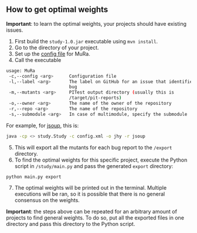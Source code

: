 ## How to get optimal weights

**Important**: to learn the optimal weights, your projects should have existing issues.

1. First build the `study-1.0.jar` executable using `mvn install`.
2. Go to the directory of your project.
3. Set up the [config file](https://github.com/ZhongXiLu/MuRa/blob/master/config.xml) for MuRa.
4. Call the executable
```bash
usage: MuRa
 -c,--config <arg>      Configuration file
 -l,--label <arg>       The label on GitHub for an issue that identifies a
                        bug
 -m,--mutants <arg>     PITest output directory (usually this is
                        /target/pit-reports)
 -o,--owner <arg>       The name of the owner of the repository
 -r,--repo <arg>        The name of the repository
 -s,--submodule <arg>   In case of multimodule, specify the submodule
```
For example, for [jsoup](https://github.com/jhy/jsoup), this is:
```bash
java -cp <> study.Study -c config.xml -o jhy -r jsoup
```

5. This will export all the mutants for each bug report to the `/export` directory.
6. To find the optimal weights for this specific project, execute the Python script in `/study/main.py` and pass the generated `export` directory:
```bash
python main.py export
```
7. The optimal weights will be printed out in the terminal. Multiple executions will be ran, so it is possible that there is no general consensus on the weights.

**Important**: the steps above can be repeated for an arbitrary amount of projects to find general weights. To do so, put all the exported files in one directory and pass this directory to the Python script.

